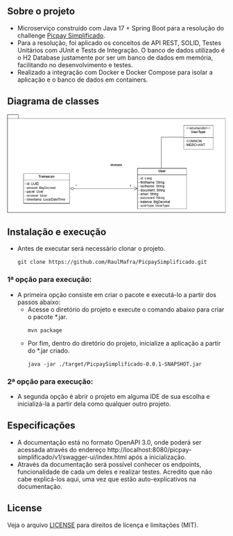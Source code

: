 ## Sobre o projeto

* Microserviço construído com Java 17 + Spring Boot para a resolução do challenge [Picpay Simplificado](https://github.com/PicPay/picpay-desafio-backend). 
* Para a resolução, foi aplicado os conceitos de API REST, SOLID, Testes Unitários com JUnit e Tests de Integração. O banco de dados utilizado é o H2 Database
justamente por ser um banco de dados em memória, facilitando no desenvolvimento e testes.
* Realizado a integração com Docker e Docker Compose para isolar a aplicação e o banco de dados em containers.


## Diagrama de classes

<img src="/UML/Diagrama de classes.jpg" alt="Diagrama de classes">


## Instalação e execução

* Antes de executar será necessário clonar o projeto.
  ```
  git clone https://github.com/RaulMafra/PicpaySimplificado.git
  ```
### 1ª opção para execução:
* A primeira opção consiste em criar o pacote e executá-lo a partir dos passos abaixo:
    * Acesse o diretório do projeto e execute o comando abaixo para criar o pacote *.jar.
       ```
       mvn package
       ```
    * Por fim, dentro do diretório do projeto, inicialize a aplicação a partir do *.jar criado.
      ```
      java -jar ./target/PicpaySimplificado-0.0.1-SNAPSHOT.jar
      ```
### 2ª opção para execução:
* A segunda opção é abrir o projeto em alguma IDE de sua escolha e inicializá-la a partir dela como qualquer outro projeto.


## Especificações

* A documentação está no formato OpenAPI 3.0, onde poderá ser acessada através do endereço http://localhost:8080/picpay-simplificado/v1/swagger-ui/index.html após a inicialização.
* Através da documentação será possível conhecer os endpoints, funcionalidade de cada um deles e realizar testes. Acredito que não cabe explicá-los aqui, uma vez que estão auto-explicativos na documentação.

## License

Veja o arquivo [LICENSE](https://github.com/RaulMafra/PicpaySimplificado/blob/main/LICENSE) para direitos de licença e limitações (MIT).
